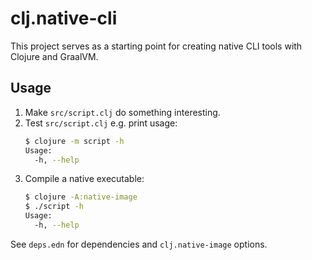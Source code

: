 # clj.native-cli

This project serves as a starting point for creating native CLI tools with Clojure
and GraalVM.

## Usage

1. Make `src/script.clj` do something interesting.
1. Test `src/script.clj` e.g. print usage:
   ```bash
   $ clojure -m script -h
   Usage:
     -h, --help
   ```
1. Compile a native executable:
   ```bash
   $ clojure -A:native-image
   $ ./script -h
   Usage:
     -h, --help
   ```

See `deps.edn` for dependencies and `clj.native-image` options.
